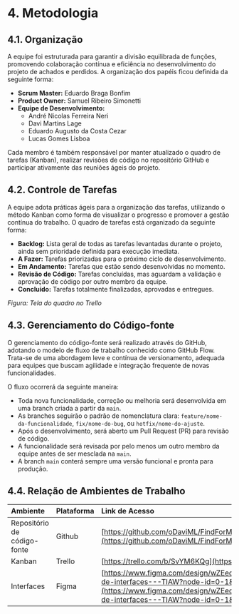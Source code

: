 # 4. Metodologia

## 4.1. Organização

A equipe foi estruturada para garantir a divisão equilibrada de funções, promovendo colaboração contínua e eficiência no desenvolvimento do projeto de achados e perdidos. A organização dos papéis ficou definida da seguinte forma:

- **Scrum Master:** Eduardo Braga Bonfim
- **Product Owner:** Samuel Ribeiro Simonetti
- **Equipe de Desenvolvimento:**
  - André Nicolas Ferreira Neri
  - Davi Martins Lage
  - Eduardo Augusto da Costa Cezar
  - Lucas Gomes Lisboa

Cada membro é também responsável por manter atualizado o quadro de tarefas (Kanban), realizar revisões de código no repositório GitHub e participar ativamente das reuniões ágeis do projeto.

## 4.2. Controle de Tarefas

A equipe adota práticas ágeis para a organização das tarefas, utilizando o método Kanban como forma de visualizar o progresso e promover a gestão contínua do trabalho. O quadro de tarefas está organizado da seguinte forma:

- **Backlog:** Lista geral de todas as tarefas levantadas durante o projeto, ainda sem prioridade definida para execução imediata.
- **A Fazer:** Tarefas priorizadas para o próximo ciclo de desenvolvimento.
- **Em Andamento:** Tarefas que estão sendo desenvolvidas no momento.
- **Revisão de Código:** Tarefas concluídas, mas aguardam a validação e aprovação de código por outro membro da equipe.
- **Concluído:** Tarefas totalmente finalizadas, aprovadas e entregues.

_Figura: Tela do quadro no Trello_

## 4.3. Gerenciamento do Código-fonte

O gerenciamento do código-fonte será realizado através do GitHub, adotando o modelo de fluxo de trabalho conhecido como GitHub Flow. Trata-se de uma abordagem leve e contínua de versionamento, adequada para equipes que buscam agilidade e integração frequente de novas funcionalidades.

O fluxo ocorrerá da seguinte maneira:

- Toda nova funcionalidade, correção ou melhoria será desenvolvida em uma branch criada a partir da `main`.
- As branches seguirão o padrão de nomenclatura clara: `feature/nome-da-funcionalidade`, `fix/nome-do-bug`, ou `hotfix/nome-do-ajuste`.
- Após o desenvolvimento, será aberto um Pull Request (PR) para revisão de código.
- A funcionalidade será revisada por pelo menos um outro membro da equipe antes de ser mesclada na `main`.
- A branch `main` conterá sempre uma versão funcional e pronta para produção.

## 4.4. Relação de Ambientes de Trabalho

| Ambiente                    | Plataforma | Link de Acesso                                                                                                                                                                                                                         |
| :-------------------------- | :--------- | :------------------------------------------------------------------------------------------------------------------------------------------------------------------------------------------------------------------------------------- |
| Repositório de código-fonte | Github     | [https://github.com/oDaviML/FindForMe](https://github.com/oDaviML/FindForMe)                                                                                                                                                           |
| Kanban                      | Trello     | [https://trello.com/b/SvYM6KQg](https://trello.com/b/SvYM6KQg)                                                                                                                                                                         |
| Interfaces                  | Figma      | [https://www.figma.com/design/wZEecyreVDyH4Vut5tU12J/Projeto-de-interfaces---TIAW?node-id=0-1&t=qQ5BQklY08MEwD30-1](https://www.figma.com/design/wZEecyreVDyH4Vut5tU12J/Projeto-de-interfaces---TIAW?node-id=0-1&t=qQ5BQklY08MEwD30-1) |
